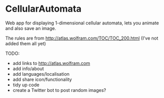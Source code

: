 # CellularAutomata
Web app for displaying 1-dimensional cellular automata, lets you animate and also save an image.

The rules are from http://atlas.wolfram.com/TOC/TOC_200.html (I've not added them all yet)

TODO:
* add links to http://atlas.wolfram.com
* add info/about
* add languages/localisation
* add share icon/functionality
* tidy up code
* create a Twitter bot to post random images?
